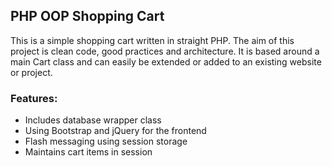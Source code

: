 ## PHP OOP Shopping Cart

This is a simple shopping cart written in straight PHP. The aim of this project is clean code, good practices and architecture. 
It is based around a main Cart class and can easily be extended or added to an existing website or project.

### Features:

- Includes database wrapper class
- Using Bootstrap and jQuery for the frontend
- Flash messaging using session storage
- Maintains cart items in session
